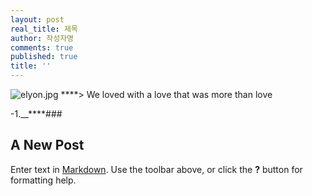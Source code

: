 ```yaml
---
layout: post
real_title: 제목
author: 작성자명
comments: true
published: true
title: ''
---
```

![elyon.jpg]({{site.baseurl}}/assets/img/elyon.jpg)
****> We loved with a love that was more than love

-1.__****###

##

## A New Post

Enter text in [Markdown](http://daringfireball.net/projects/markdown/). Use the toolbar above, or click the **?** button for formatting help.
